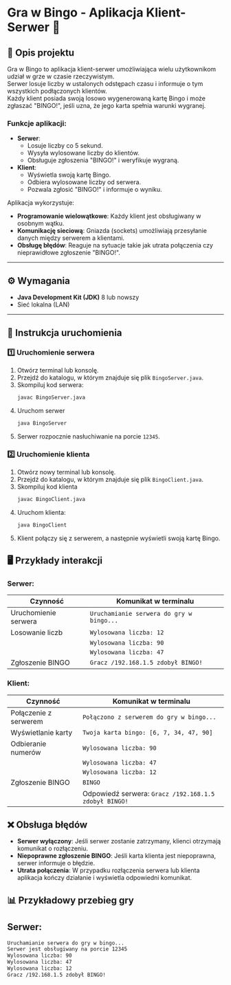 # Gra w Bingo - Aplikacja Klient-Serwer 🎲

## 📜 Opis projektu
Gra w Bingo to aplikacja klient-serwer umożliwiająca wielu użytkownikom udział w grze w czasie rzeczywistym.  
Serwer losuje liczby w ustalonych odstępach czasu i informuje o tym wszystkich podłączonych klientów.  
Każdy klient posiada swoją losowo wygenerowaną kartę Bingo i może zgłaszać "BINGO!", jeśli uzna, że jego karta spełnia warunki wygranej.

### Funkcje aplikacji:
- **Serwer**: 
  - Losuje liczby co 5 sekund.
  - Wysyła wylosowane liczby do klientów.
  - Obsługuje zgłoszenia "BINGO!" i weryfikuje wygraną.
- **Klient**: 
  - Wyświetla swoją kartę Bingo.
  - Odbiera wylosowane liczby od serwera.
  - Pozwala zgłosić "BINGO!" i informuje o wyniku.

Aplikacja wykorzystuje:
- **Programowanie wielowątkowe**: Każdy klient jest obsługiwany w osobnym wątku.
- **Komunikację sieciową**: Gniazda (sockets) umożliwiają przesyłanie danych między serwerem a klientami.
- **Obsługę błędów**: Reaguje na sytuacje takie jak utrata połączenia czy nieprawidłowe zgłoszenie "BINGO!".

---

## ⚙️ Wymagania
- **Java Development Kit (JDK)** 8 lub nowszy
- Sieć lokalna (LAN)

---

## 🚀 Instrukcja uruchomienia

### 1️⃣ Uruchomienie serwera
1. Otwórz terminal lub konsolę.
2. Przejdź do katalogu, w którym znajduje się plik `BingoServer.java`.
3. Skompiluj kod serwera:
   ```bash
   javac BingoServer.java

4. Uruchom serwer
   ```bash
   java BingoServer

5. Serwer rozpocznie nasłuchiwanie na porcie `12345`.

### 2️⃣ Uruchomienie klienta
1. Otwórz nowy terminal lub konsolę.
2. Przejdź do katalogu, w którym znajduje się plik `BingoClient.java`.
3. Skompiluj kod klienta
   ```bash
   javac BingoClient.java

4. Uruchom klienta:
   ```bash
   java BingoClient

5. Klient połączy się z serwerem, a następnie wyświetli swoją kartę Bingo.

## 🖥️ Przykłady interakcji

### Serwer:

| Czynność                      | Komunikat w terminalu                     |
|-------------------------------|-------------------------------------------|
| Uruchomienie serwera          | `Uruchamianie serwera do gry w bingo...`  |
| Losowanie liczb               | `Wylosowana liczba: 12`                   |
|                               | `Wylosowana liczba: 90`                   |
|                               | `Wylosowana liczba: 47`                   |
| Zgłoszenie BINGO              | `Gracz /192.168.1.5 zdobył BINGO!`        |

### Klient:

| Czynność                      | Komunikat w terminalu                                 |
|-------------------------------|-------------------------------------------------------|
| Połączenie z serwerem         | `Połączono z serwerem do gry w bingo...`              |
| Wyświetlanie karty            | `Twoja karta bingo: [6, 7, 34, 47, 90]`               |
| Odbieranie numerów            | `Wylosowana liczba: 90`                               |
|                               | `Wylosowana liczba: 47`                               |
|                               | `Wylosowana liczba: 12`                               |
| Zgłoszenie BINGO              | `BINGO`                                               |
|                               | Odpowiedź serwera: `Gracz /192.168.1.5 zdobył BINGO!` |


## ❌ Obsługa błędów
- **Serwer wyłączony**: Jeśli serwer zostanie zatrzymany, klienci otrzymają komunikat o rozłączeniu.
- **Niepoprawne zgłoszenie BINGO**: Jeśli karta klienta jest niepoprawna, serwer informuje o błędzie.
- **Utrata połączenia**: W przypadku rozłączenia serwera lub klienta aplikacja kończy działanie i wyświetla odpowiedni komunikat.

  
## 📊 Przykładowy przebieg gry

## Serwer:
   ```bash
   Uruchamianie serwera do gry w bingo...
   Serwer jest obsługiwany na porcie 12345
   Wylosowana liczba: 90
   Wylosowana liczba: 47
   Wylosowana liczba: 12
   Gracz /192.168.1.5 zdobył BINGO!

